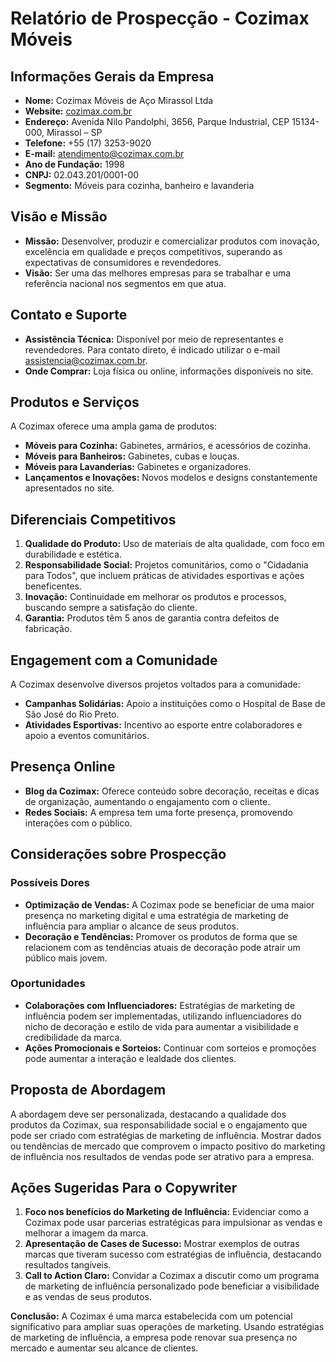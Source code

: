 # Relatório de Prospecção - Cozimax Móveis

## Informações Gerais da Empresa
- **Nome:** Cozimax Móveis de Aço Mirassol Ltda
- **Website:** [cozimax.com.br](http://www.cozimax.com.br)
- **Endereço:** Avenida Nilo Pandolphi, 3656, Parque Industrial, CEP 15134-000, Mirassol – SP
- **Telefone:** +55 (17) 3253-9020
- **E-mail:** atendimento@cozimax.com.br
- **Ano de Fundação:** 1998
- **CNPJ:** 02.043.201/0001-00
- **Segmento:** Móveis para cozinha, banheiro e lavanderia

## Visão e Missão
- **Missão:** Desenvolver, produzir e comercializar produtos com inovação, excelência em qualidade e preços competitivos, superando as expectativas de consumidores e revendedores.
- **Visão:** Ser uma das melhores empresas para se trabalhar e uma referência nacional nos segmentos em que atua.

## Contato e Suporte
- **Assistência Técnica:** Disponível por meio de representantes e revendedores. Para contato direto, é indicado utilizar o e-mail assistencia@cozimax.com.br.
- **Onde Comprar:** Loja física ou online, informações disponíveis no site.

## Produtos e Serviços
A Cozimax oferece uma ampla gama de produtos:
- **Móveis para Cozinha:** Gabinetes, armários, e acessórios de cozinha.
- **Móveis para Banheiros:** Gabinetes, cubas e louças.
- **Móveis para Lavanderias:** Gabinetes e organizadores.
- **Lançamentos e Inovações:** Novos modelos e designs constantemente apresentados no site.

## Diferenciais Competitivos
1. **Qualidade do Produto:** Uso de materiais de alta qualidade, com foco em durabilidade e estética.
2. **Responsabilidade Social:** Projetos comunitários, como o "Cidadania para Todos", que incluem práticas de atividades esportivas e ações beneficentes.
3. **Inovação:** Continuidade em melhorar os produtos e processos, buscando sempre a satisfação do cliente.
4. **Garantia:** Produtos têm 5 anos de garantia contra defeitos de fabricação.

## Engagement com a Comunidade
A Cozimax desenvolve diversos projetos voltados para a comunidade:
- **Campanhas Solidárias:** Apoio a instituições como o Hospital de Base de São José do Rio Preto.
- **Atividades Esportivas:** Incentivo ao esporte entre colaboradores e apoio a eventos comunitários.

## Presença Online
- **Blog da Cozimax:** Oferece conteúdo sobre decoração, receitas e dicas de organização, aumentando o engajamento com o cliente.
- **Redes Sociais:** A empresa tem uma forte presença, promovendo interações com o público.

## Considerações sobre Prospecção
### Possíveis Dores
- **Optimização de Vendas:** A Cozimax pode se beneficiar de uma maior presença no marketing digital e uma estratégia de marketing de influência para ampliar o alcance de seus produtos.
- **Decoração e Tendências:** Promover os produtos de forma que se relacionem com as tendências atuais de decoração pode atrair um público mais jovem.

### Oportunidades
- **Colaborações com Influenciadores:** Estratégias de marketing de influência podem ser implementadas, utilizando influenciadores do nicho de decoração e estilo de vida para aumentar a visibilidade e credibilidade da marca.
- **Ações Promocionais e Sorteios:** Continuar com sorteios e promoções pode aumentar a interação e lealdade dos clientes.

## Proposta de Abordagem
A abordagem deve ser personalizada, destacando a qualidade dos produtos da Cozimax, sua responsabilidade social e o engajamento que pode ser criado com estratégias de marketing de influência. Mostrar dados ou tendências de mercado que comprovem o impacto positivo do marketing de influência nos resultados de vendas pode ser atrativo para a empresa.

## Ações Sugeridas Para o Copywriter
1. **Foco nos benefícios do Marketing de Influência:** Evidenciar como a Cozimax pode usar parcerias estratégicas para impulsionar as vendas e melhorar a imagem da marca.
2. **Apresentação de Cases de Sucesso:** Mostrar exemplos de outras marcas que tiveram sucesso com estratégias de influência, destacando resultados tangíveis.
3. **Call to Action Claro:** Convidar a Cozimax a discutir como um programa de marketing de influência personalizado pode beneficiar a visibilidade e as vendas de seus produtos.

**Conclusão:** A Cozimax é uma marca estabelecida com um potencial significativo para ampliar suas operações de marketing. Usando estratégias de marketing de influência, a empresa pode renovar sua presença no mercado e aumentar seu alcance de clientes.